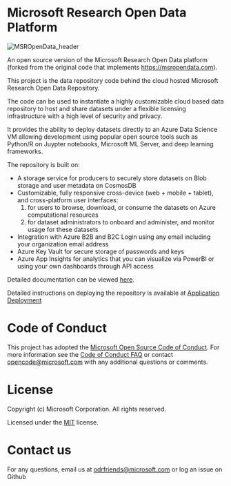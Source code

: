 # Microsoft Research Open Data Platform
![MSROpenData_header](images/msropendata_header.png)

An open source version of the Microsoft Research Open Data platform (forked from the original code that implements https://msropendata.com).

This project is the data repository code behind the cloud hosted Microsoft Research Open Data Repository. 

The code can be used to instantiate a highly customizable cloud based data repository to host and share datasets under a flexible licensing infrastructure with a high level of security and privacy. 

It provides the ability to deploy datasets directly to an Azure Data Science VM allowing development using popular open source tools such as Python/R on Juypter notebooks, Microsoft ML Server, and deep learning frameworks.


The repository is built on:
- A storage service for producers to securely store datasets on Blob storage and user metadata on CosmosDB 
- Customizable, fully responsive cross-device (web + mobile + tablet), and cross-platform user interfaces: 
    1) for users to browse, download, or consume the datasets on Azure computational resources
    2) for dataset administrators to onboard and administer, and monitor usage for these datasets
- Integration with Azure B2B and B2C Login using any email including your organization email address
- Azure Key Vault for secure storage of passwords and keys
- Azure App Insights for analytics that you can visualize via PowerBI or using your own dashboards through API access


Detailed documentation can be viewed [here](docs/index.md).

Detailed instructions on deploying the repository is available at [Application Deployment](./deployment.md)


# Code of Conduct

This project has adopted the [Microsoft Open Source Code of Conduct](https://opensource.microsoft.com/codeofconduct/). For more information see the [Code of Conduct FAQ](https://opensource.microsoft.com/codeofconduct/faq/) or contact [opencode@microsoft.com](mailto:opencode@microsoft.com) with any additional questions or comments.

# License

Copyright (c) Microsoft Corporation. All rights reserved.

Licensed under the [MIT](LICENSE.txt) license.

# Contact us
For any questions, email us at odrfriends@microsoft.com
or log an issue on Github
